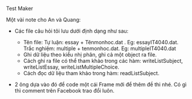 Test Maker

Một vài note cho An và Quang:

  - Các file câu hỏi tôi lưu dưới định dạng như sau:
    + Tên file: Tự luận: essay + Tênmonhoc.dat . Eg: essayIT4040.dat. Trắc nghiệm: multiple + tenmonhoc.dat. Eg: multipleIT4040.dat
    + Ghi dữ liệu theo kiểu nhị phân, ghi cả một object ra file.
    + Cách ghi ra file có thể tham khảo trong các hàm: writeListSubject, writeListEssay, writeListMultipleChoice.
    + Cách đọc dữ liệu tham khảo trong hàm: readListSubject.
    
  - 2 ông dựa vào đó để code một cái Frame mới để thêm đề thi nhé. Có gì thì comment trên Facebook trao đổi luôn. 
